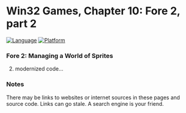 # Win32 Games, Chapter 10: Fore 2, part 2
[![Language](https://img.shields.io/badge/Language%20-C++-blue.svg)](https://github.com/GeorgePimpleton/Win32-games/)
[![Platform](https://img.shields.io/badge/Platform%20-Win32-blue.svg)](https://github.com/GeorgePimpleton/Win32-games/)

### Fore 2: Managing a World of Sprites
2. modernized code...

### Notes
There may be links to websites or internet sources in these pages and source code. Links can go stale. A search engine is your friend.
